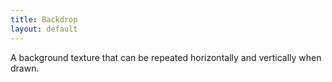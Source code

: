 ```yaml
---
title: Backdrop
layout: default
---
```


A background texture that can be repeated horizontally and vertically when drawn.
